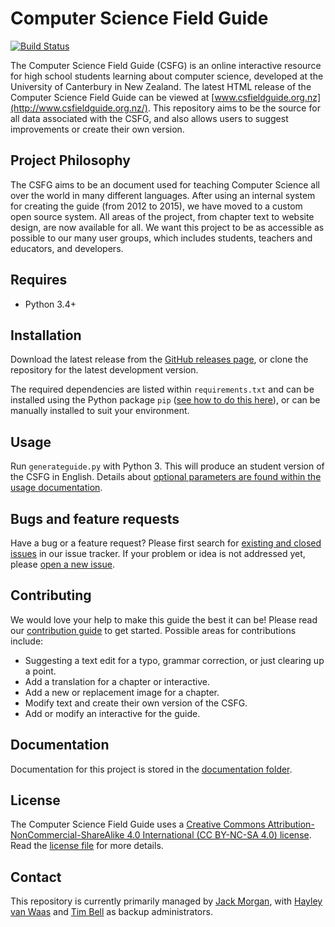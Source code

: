 # Computer Science Field Guide

[![Build Status](https://travis-ci.org/uccser/cs-field-guide.svg?branch=master)](https://travis-ci.org/uccser/cs-field-guide)

The Computer Science Field Guide (CSFG) is an online interactive resource for high school students learning about computer science, developed at the University of Canterbury in New Zealand.
The latest HTML release of the Computer Science Field Guide can be viewed at [www.csfieldguide.org.nz](http://www.csfieldguide.org.nz/).
This repository aims to be the source for all data associated with the CSFG, and also allows users to suggest improvements or create their own version.

## Project Philosophy

The CSFG aims to be an document used for teaching Computer Science all over the world in many different languages.
After using an internal system for creating the guide (from 2012 to 2015), we have moved to a custom open source system.
All areas of the project, from chapter text to website design, are now available for all.
We want this project to be as accessible as possible to our many user groups, which includes students, teachers and educators, and developers.

## Requires

- Python 3.4+

## Installation

Download the latest release from the [GitHub releases page](https://github.com/uccser/cs-field-guide/releases), or clone the repository for the latest development version.

The required dependencies are listed within `requirements.txt` and can be installed using the Python package `pip` ([see how to do this here](https://pip.pypa.io/en/stable/user_guide/#requirements-files)), or can be manually installed to suit your environment.

## Usage

Run `generateguide.py` with Python 3.
This will produce an student version of the CSFG in English.
Details about [optional parameters are found within the usage documentation](docs/usage.md#optional-parameters).

## Bugs and feature requests

Have a bug or a feature request? Please first search for [existing and closed issues](https://github.com/uccser/cs-field-guide/issues) in our issue tracker.
If your problem or idea is not addressed yet, please [open a new issue](https://github.com/uccser/cs-field-guide/issues/new).

## Contributing

We would love your help to make this guide the best it can be! Please read our [contribution guide](CONTRIBUTING.md) to get started. Possible areas for contributions include:

- Suggesting a text edit for a typo, grammar correction, or just clearing up a point.
- Add a translation for a chapter or interactive.
- Add a new or replacement image for a chapter.
- Modify text and create their own version of the CSFG.
- Add or modify an interactive for the guide.

## Documentation

Documentation for this project is stored in the [documentation folder](docs/README.md).

## License

The Computer Science Field Guide uses a [Creative Commons Attribution-NonCommercial-ShareAlike 4.0 International (CC BY-NC-SA 4.0) license](http://creativecommons.org/licenses/by-nc-sa/4.0/). Read the [license file](LICENSE.md) for more details.

## Contact

This repository is currently primarily managed by [Jack Morgan](http://jackmorgannz.github.io/), with [Hayley van Waas](https://twitter.com/hayleyavw) and [Tim Bell](mailto:tim.bell@canterbury.ac.nz) as backup administrators.
